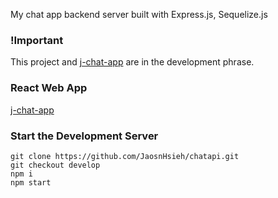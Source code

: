 My chat app backend server built with Express.js, Sequelize.js

### !Important

This project and [j-chat-app](https://github.com/JaosnHsieh/j-chat-web) are in the development phrase.

### React Web App

[j-chat-app](https://github.com/JaosnHsieh/j-chat-web)

### Start the Development Server

```
git clone https://github.com/JaosnHsieh/chatapi.git
git checkout develop
npm i
npm start
```
